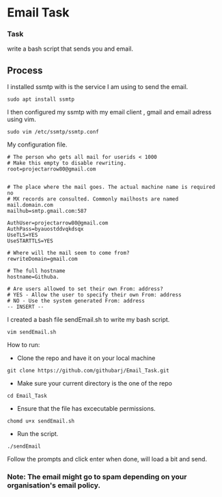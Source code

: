 # Email Task

### Task

write a bash script that sends you and email.

## Process

I installed ssmtp with is the service I am using to send the email.

```
sudo apt install ssmtp
```

I then configured my ssmtp with my email client , gmail and email adress using vim.

```
sudo vim /etc/ssmtp/ssmtp.conf
```

My configuration file.

```
# The person who gets all mail for userids < 1000
# Make this empty to disable rewriting.
root=projectarrow80@gmail.com


# The place where the mail goes. The actual machine name is required no
# MX records are consulted. Commonly mailhosts are named mail.domain.com
mailhub=smtp.gmail.com:587

AuthUser=projectarrow80@gmail.com
AuthPass=byauostddvqkdsqx
UseTLS=YES
UseSTARTTLS=YES

# Where will the mail seem to come from?
rewriteDomain=gmail.com

# The full hostname
hostname=Githuba.

# Are users allowed to set their own From: address?
# YES - Allow the user to specify their own From: address
# NO - Use the system generated From: address
-- INSERT --
```

I created a bash file sendEmail.sh to write my bash script.

```
vim sendEmail.sh
```

How to run:

- Clone the repo and have it on your local machine

```
git clone https://github.com/githubarj/Email_Task.git
```

- Make sure your current directory is the one of the repo

```
cd Email_Task
```

- Ensure that the file has excecutable permissions.

```
chomd u+x sendEmail.sh
```

- Run the script.

```
./sendEmail
```
Follow the prompts and click enter when done, will load a bit and send. 
### Note: The email might go to spam depending on your organisation's email policy.
